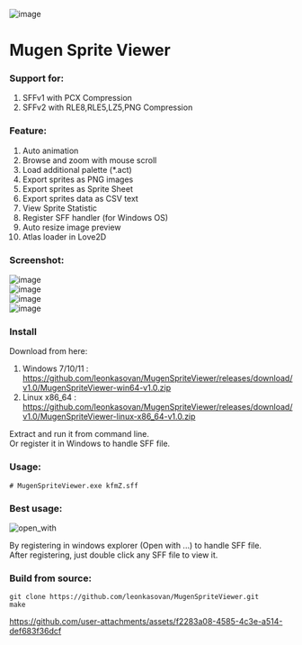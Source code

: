![image](https://github.com/user-attachments/assets/15391a55-fb70-43fe-adc3-87f088a0ff04)

# Mugen Sprite Viewer

### Support for:
1. SFFv1 with PCX Compression
2. SFFv2 with RLE8,RLE5,LZ5,PNG Compression

### Feature:
1. Auto animation
2. Browse and zoom with mouse scroll
3. Load additional palette (*.act)
4. Export sprites as PNG images
5. Export sprites as Sprite Sheet
6. Export sprites data as CSV text
7. View Sprite Statistic
8. Register SFF handler (for Windows OS)
9. Auto resize image preview
10. Atlas loader in Love2D

### Screenshot:
![image](https://github.com/user-attachments/assets/4a0ea79c-30b2-4c5f-9835-e1668e7c0954)  
![image](https://github.com/user-attachments/assets/c18874a6-958b-4b16-b428-137ba73b2591)  
![image](https://github.com/user-attachments/assets/7ccbec98-980d-47ad-85d5-6255896d45eb)  
![image](https://github.com/user-attachments/assets/4581825a-cda4-44b3-a28d-57c5c32021ca)  

### Install
Download from here:  
1. Windows 7/10/11 : https://github.com/leonkasovan/MugenSpriteViewer/releases/download/v1.0/MugenSpriteViewer-win64-v1.0.zip  
2. Linux x86_64 : https://github.com/leonkasovan/MugenSpriteViewer/releases/download/v1.0/MugenSpriteViewer-linux-x86_64-v1.0.zip  

Extract and run it from command line.  
Or register it in Windows to handle SFF file.  

### Usage:
```
# MugenSpriteViewer.exe kfmZ.sff
```

### Best usage:
![open_with](https://github.com/user-attachments/assets/8592d06d-8931-478a-8afb-167b82e8c7f3)

By registering in windows explorer (Open with ...) to handle SFF file.  
After registering, just double click any SFF file to view it.  

### Build from source:
```
git clone https://github.com/leonkasovan/MugenSpriteViewer.git
make
```

https://github.com/user-attachments/assets/f2283a08-4585-4c3e-a514-def683f36dcf
